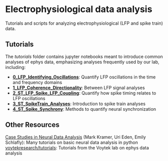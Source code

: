 # Electrophysiological data analysis

Tutorials and scripts for analyzing electrophysiological (LFP and spike train) data. 

## Tutorials

The *tutorials* folder contains jupyter notebooks meant to introduce common analyses of ephys data, emphasizing analyses frequently used by our lab, including:

- **[0_LFP_Identifying_Oscillations](https://github.com/cplab/ephys_analysis/tree/main/tutorials/0_LFP_Identifying_Oscillations.ipynb)**: Quantify LFP oscillations in the time and frequency domains
- **[1_LFP_Coherence_Directionality](https://github.com/cplab/ephys_analysis/tree/main/tutorials/1_LFP_Coherence_Directionality.ipynb)**: Between LFP signal analyses
- **[2_ST_LFP_Spike_LFP_Coupling](https://github.com/cplab/ephys_analysis/tree/main/tutorials/2_ST_LFP_Spike_LFP_Coupling.ipynb)**: Quantify how spike timing relates to LFP oscillations
- **[3_ST_SpikeTrain_Analyses](https://github.com/cplab/ephys_analysis/tree/main/tutorials/3_ST_SpikeTrain_Analyses.ipynb)**: Introduction to spike train analyses
- **[4_ST_Spike_Synchrony](https://github.com/cplab/ephys_analysis/tree/main/tutorials/4_ST_Spike_Synchrony.ipynb)**: Methods to quantify neural synchronization

## Other Resources

[Case Studies in Neural Data Analysis](https://mark-kramer.github.io/Case-Studies-Python/intro.html) (Mark Kramer, Uri Eden, Emily Schlafly): Many tutorials on basic neural data analysis in python
[voytekresearch/tutorials](https://github.com/voytekresearch/Tutorials/tree/dev): Tutorials from the Voytek lab on ephys data analysis
